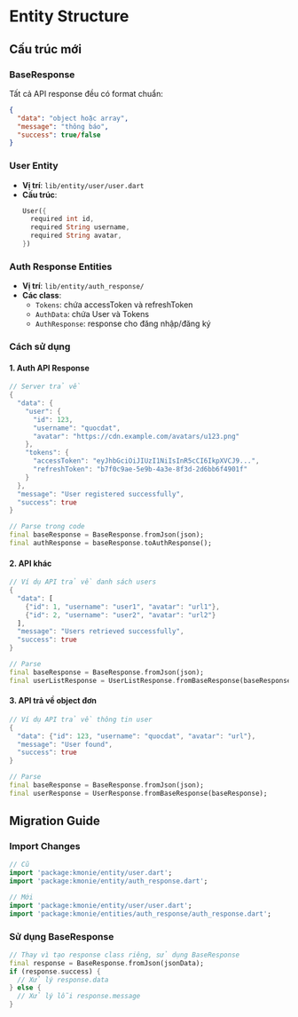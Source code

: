 # Entity Structure

## Cấu trúc mới

### BaseResponse
Tất cả API response đều có format chuẩn:
```json
{
  "data": "object hoặc array",
  "message": "thông báo",
  "success": true/false
}
```

### User Entity
- **Vị trí**: `lib/entity/user/user.dart`
- **Cấu trúc**:
  ```dart
  User({
    required int id,
    required String username,
    required String avatar,
  })
  ```

### Auth Response Entities
- **Vị trí**: `lib/entity/auth_response/`
- **Các class**:
  - `Tokens`: chứa accessToken và refreshToken
  - `AuthData`: chứa User và Tokens
  - `AuthResponse`: response cho đăng nhập/đăng ký

### Cách sử dụng

#### 1. Auth API Response
```dart
// Server trả về
{
  "data": {
    "user": {
      "id": 123,
      "username": "quocdat",
      "avatar": "https://cdn.example.com/avatars/u123.png"
    },
    "tokens": {
      "accessToken": "eyJhbGciOiJIUzI1NiIsInR5cCI6IkpXVCJ9...",
      "refreshToken": "b7f0c9ae-5e9b-4a3e-8f3d-2d6bb6f4901f"
    }
  },
  "message": "User registered successfully",
  "success": true
}

// Parse trong code
final baseResponse = BaseResponse.fromJson(json);
final authResponse = baseResponse.toAuthResponse();
```

#### 2. API khác
```dart
// Ví dụ API trả về danh sách users
{
  "data": [
    {"id": 1, "username": "user1", "avatar": "url1"},
    {"id": 2, "username": "user2", "avatar": "url2"}
  ],
  "message": "Users retrieved successfully",
  "success": true
}

// Parse
final baseResponse = BaseResponse.fromJson(json);
final userListResponse = UserListResponse.fromBaseResponse(baseResponse);
```

#### 3. API trả về object đơn
```dart
// Ví dụ API trả về thông tin user
{
  "data": {"id": 123, "username": "quocdat", "avatar": "url"},
  "message": "User found",
  "success": true
}

// Parse
final baseResponse = BaseResponse.fromJson(json);
final userResponse = UserResponse.fromBaseResponse(baseResponse);
```

## Migration Guide

### Import Changes
```dart
// Cũ
import 'package:kmonie/entity/user.dart';
import 'package:kmonie/entity/auth_response.dart';

// Mới
import 'package:kmonie/entity/user/user.dart';
import 'package:kmonie/entities/auth_response/auth_response.dart';
```

### Sử dụng BaseResponse
```dart
// Thay vì tạo response class riêng, sử dụng BaseResponse
final response = BaseResponse.fromJson(jsonData);
if (response.success) {
  // Xử lý response.data
} else {
  // Xử lý lỗi response.message
}
```
